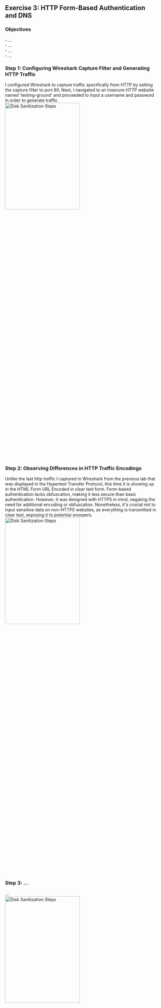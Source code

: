 <h2>Exercise 3: HTTP Form-Based Authentication and DNS</h2>

<h3>Objectives</h3>
- ...
<br />
- ...
<br />
- ...
<br />
- ...

<h3>Step 1: Configuring Wireshark Capture Filter and Generating HTTP Traffic</h3>
I configured Wireshark to capture traffic specifically from HTTP by setting the capture filter to port 80. Next, I navigated to an insecure HTTP website named 'testing-ground' and proceeded to input a username and password in order to generate traffic.
<br />
<img src="https://github.com/Yagoobz/HTTPForm-BasedAuthenticationAndDNS/assets/145611184/c6fe3d57-440b-40eb-968b-8ebe9e04bcab" height="30%" width="70%" alt="Disk Sanitization Steps"/>

<h3>Step 2: Observing Differences in HTTP Traffic Encodings</h3>
Unlike the last http traffic I captured in Wireshark from the previous lab that was displayed in the Hypertext Transfer Protocol, this time it is showing up in the HTML Form URL Encoded in clear text form. Form-based authentication lacks obfuscation, making it less secure than basic authentication. However, it was designed with HTTPS in mind, negating the need for additional encoding or obfuscation. Nonetheless, it's crucial not to input sensitive data on non-HTTPS websites, as everything is transmitted in clear text, exposing it to potential snoopers.
<br />
<img src="https://github.com/Yagoobz/HTTPForm-BasedAuthenticationAndDNS/assets/145611184/cb5281e3-fcd5-42a7-9e12-dae7333114e4" height="30%" width="70%" alt="Disk Sanitization Steps"/>

<h3>Step 3: ...</h3>
...
<br />
<img src="..." height="30%" width="70%" alt="Disk Sanitization Steps"/>
